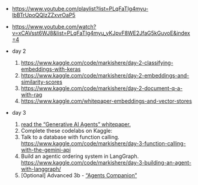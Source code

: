 * https://www.youtube.com/playlist?list=PLqFaTIg4myu-lbBTrUpoQQIzZZxvrOaP5
* https://www.youtube.com/watch?v=xCAVsst6WJ8&list=PLqFaTIg4myu_yKJpvF8WE2JfaG5kGuvoE&index=4

* day 2
  1. https://www.kaggle.com/code/markishere/day-2-classifying-embeddings-with-keras
  1. https://www.kaggle.com/code/markishere/day-2-embeddings-and-similarity-scores
  1. https://www.kaggle.com/code/markishere/day-2-document-q-a-with-rag
  1. https://www.kaggle.com/whitepaper-embeddings-and-vector-stores

* day 3
  1. <a href="https://www.kaggle.com/whitepaper-agents">read the “Generative AI Agents” whitepaper.</a>
  1. Complete these codelabs on Kaggle:
    1. Talk to a database with function calling. https://www.kaggle.com/code/markishere/day-3-function-calling-with-the-gemini-api
    1. Build an agentic ordering system in LangGraph. https://www.kaggle.com/code/markishere/day-3-building-an-agent-with-langgraph/
  2. [Optional] Advanced 3b - <a href="https://www.kaggle.com/whitepaper-agent-companion">“Agents Companion”</a>
  
  
